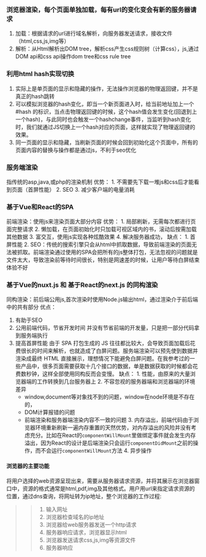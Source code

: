 ### 浏览器渲染，每个页面单独加载，每有url的变化变会有新的服务器请求
   1. 加载：根据请求的url进行域名解析，向服务器发送请求，接收文件（html,css,js,img等）
   2. 解析：从Html解析出DOM tree，解析css产生css规则树（计算css），js,通过DOM api和css api操作dom tree和css rule tree

### 利用html hash实现切换
  1. 实际上是单页面的显示和隐藏的操作，无法操作浏览器的物理返回键，并不是真正的hash跳转
  2. 可以模拟浏览器的hash变化，即当一个新页面进入时，给当前地址加上一个#hash 的标识，当点击物理返回键的时候，这个hash值会发生变化(回退到上一个hash)，与此同时也会触发一个hashchange事件，当监听到hash变化时，我们就通过JS切换上一个hash对应的页面，这样就实现了物理返回键的效果。
   3. 同一页面的显示和隐藏，当刷新页面的时候会回到初始化这个页面中，所有的页面内容的替换与操作都是通过js，不利于seo优化
    
### 服务端渲染
指传统的asp,java,或php的渲染机制
  优势：
    1. 不需要先下载一堆js和css后才能看到页面（首屏性能）
    2. SEO
    3. 减少客户端的电量消耗

### 基于Vue和React的SPA
  前端渲染：使用js来渲染页面大部分内容
  优势：
    1. 局部刷新，无需每次都进行页面完整请求
    2. 懒加载，在页面初始化时只加载可视区域内的书，滚动后按需加载其他数据
    3. 富交互，使用js实现各种炫酷效果
    4. 解决服务器成功，
  缺点：
      1. 首屏性能
      2. SEO：传统的搜索引擎只会从html中抓取数据，导致前端渲染的页面无法被抓取。前端渲染通过使用的SPA会把所有的js整体打包，无法忽视的问题就是文件太大，导致渲染前等待时间很长，特别是网速差的时候，让用户等待白屏结束体验不好

### 基于Vue的nuxt.js 和 基于React的next.js 的同构渲染
  同构渲染：前后端公用js,首次渲染时使用Node.js输出html，通过渲染介于前后端中的共有部分
  优点：
  1. 有助于SEO
  2. 公用前端代码，节省开发时间
    并没有节省前端的开发量，只是把一部分代码拿到服务端执行
  3. 提高首屏性能
    由于 SPA 打包生成的 JS 往往都比较大，会导致页面加载后花费很长的时间来解析，也就造成了白屏问题。服务端渲染可以预先使到数据并渲染成最终 HTML 直接展示，理想情况下能避免白屏问题。在我参考过的一些产品中，很多页面需要获取十几个接口的数据，单是数据获取的时候都会花费数秒钟，这样全部使用同构反而会变慢。
  缺点：
    1. 性能，由原来的大量浏览器端的工作转换到几台服务器上
    2. 不容忽视的服务器端和浏览器端的环境差异
        * window,document等对象找不到的问题，window在node环境是不存在的，
        * DOM计算报错的问题
        * 前端渲染和服务器端渲染内容不一致的问题
    3. 内存溢出，前端代码由于浏览器环境重新刷新一遍内存重置的天然优势，对内存溢出的风险并没有考虑充分。比如在React的`componentWillMount`里做绑定事件就会发生内存溢出，因为React的设计是后端渲染只会运行`componentDidMount`之前的操作，而不会运行`componentWillMount`方法
    4. 异步操作 
    
 #### 浏览器的主要功能
  将用户选择的web资源呈现出来，需要从服务器请求资源，并将其展示在浏览器窗口中，资源的格式通常是html,pdf,img及其他格式。用户用url来指定请求资源的位置，通过dns查询，将网址转为ip地址，整个浏览器的工作过程:
>> 1. 输入网址
>> 2. 浏览器检查域名的ip地址
>> 3. 浏览器给web服务器发送一个http请求
>> 4. 服务器响应请求，浏览器显示html
>> 5. 浏览器发送请求css,js,img等资源文件
>> 6. 服务器响应

